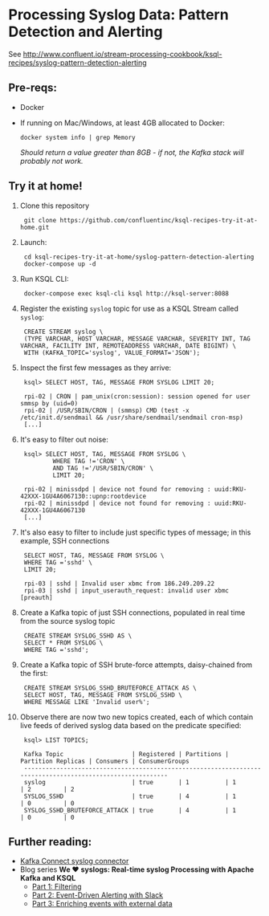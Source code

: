 # Processing Syslog Data: Pattern Detection and Alerting

See http://www.confluent.io/stream-processing-cookbook/ksql-recipes/syslog-pattern-detection-alerting

## Pre-reqs: 

* Docker
* If running on Mac/Windows, at least 4GB allocated to Docker: 

      docker system info | grep Memory 

    _Should return a value greater than 8GB - if not, the Kafka stack will probably not work._


## Try it at home!

1. Clone this repository

        git clone https://github.com/confluentinc/ksql-recipes-try-it-at-home.git

2. Launch: 

        cd ksql-recipes-try-it-at-home/syslog-pattern-detection-alerting
        docker-compose up -d

3. Run KSQL CLI:

        docker-compose exec ksql-cli ksql http://ksql-server:8088

4. Register the existing `syslog` topic for use as a KSQL Stream called `syslog`: 

        CREATE STREAM syslog \
        (TYPE VARCHAR, HOST VARCHAR, MESSAGE VARCHAR, SEVERITY INT, TAG VARCHAR, FACILITY INT, REMOTEADDRESS VARCHAR, DATE BIGINT) \
        WITH (KAFKA_TOPIC='syslog', VALUE_FORMAT='JSON');

5. Inspect the first few messages as they arrive: 

        ksql> SELECT HOST, TAG, MESSAGE FROM SYSLOG LIMIT 20;

        rpi-02 | CRON | pam_unix(cron:session): session opened for user smmsp by (uid=0)
        rpi-02 | /USR/SBIN/CRON | (smmsp) CMD (test -x /etc/init.d/sendmail && /usr/share/sendmail/sendmail cron-msp)
        [...]

2. It's easy to filter out noise: 

        ksql> SELECT HOST, TAG, MESSAGE FROM SYSLOG \
                WHERE TAG !='CRON' \
                AND TAG !='/USR/SBIN/CRON' \
                LIMIT 20;

        rpi-02 | minissdpd | device not found for removing : uuid:RKU-42XXX-1GU4A6067130::upnp:rootdevice
        rpi-02 | minissdpd | device not found for removing : uuid:RKU-42XXX-1GU4A6067130
        [...]

3. It's also easy to filter to include just specific types of message; in this example, SSH connections

        SELECT HOST, TAG, MESSAGE FROM SYSLOG \
        WHERE TAG ='sshd' \
        LIMIT 20;

        rpi-03 | sshd | Invalid user xbmc from 186.249.209.22
        rpi-03 | sshd | input_userauth_request: invalid user xbmc [preauth]

4. Create a Kafka topic of just SSH connections, populated in real time from the source syslog topic

        CREATE STREAM SYSLOG_SSHD AS \
        SELECT * FROM SYSLOG \
        WHERE TAG ='sshd';

5. Create a Kafka topic of SSH brute-force attempts, daisy-chained from the first: 

        CREATE STREAM SYSLOG_SSHD_BRUTEFORCE_ATTACK AS \
        SELECT HOST, TAG, MESSAGE FROM SYSLOG_SSHD \
        WHERE MESSAGE LIKE 'Invalid user%';

6. Observe there are now two new topics created, each of which contain live feeds of derived syslog data based on the predicate specified: 

        ksql> LIST TOPICS;

        Kafka Topic                   | Registered | Partitions | Partition Replicas | Consumers | ConsumerGroups
        -----------------------------------------------------------------------------------------------------------
        syslog                        | true       | 1          | 1                  | 2         | 2
        SYSLOG_SSHD                   | true       | 4          | 1                  | 0         | 0
        SYSLOG_SSHD_BRUTEFORCE_ATTACK | true       | 4          | 1                  | 0         | 0


## Further reading: 

* [Kafka Connect syslog connector](https://www.confluent.io/connector/kafka-connect-syslog/)
* Blog series **We ❤️ syslogs: Real-time syslog Processing with Apache Kafka and KSQL**
  * [Part 1: Filtering](https://www.confluent.io/blog/real-time-syslog-processing-apache-kafka-ksql-part-1-filtering)
  * [Part 2: Event-Driven Alerting with Slack](https://www.confluent.io/blog/real-time-syslog-processing-with-apache-kafka-and-ksql-part-2-event-driven-alerting-with-slack/)
  * [Part 3: Enriching events with external data](https://www.confluent.io/blog/real-time-syslog-processing-apache-kafka-ksql-enriching-events-with-external-data/)
